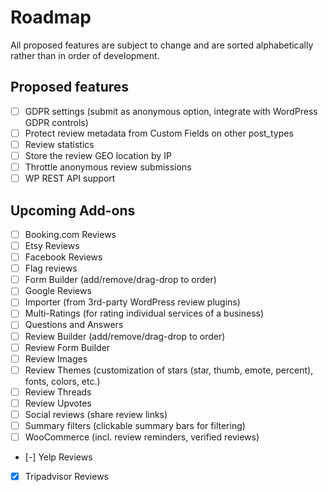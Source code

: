# Roadmap

All proposed features are subject to change and are sorted alphabetically rather than in order of development.

## Proposed features

- [ ] GDPR settings (submit as anonymous option, integrate with WordPress GDPR controls)
- [ ] Protect review metadata from Custom Fields on other post_types
- [ ] Review statistics
- [ ] Store the review GEO location by IP
- [ ] Throttle anonymous review submissions
- [ ] WP REST API support

## Upcoming Add-ons

- [ ] Booking.com Reviews
- [ ] Etsy Reviews
- [ ] Facebook Reviews
- [ ] Flag reviews
- [ ] Form Builder (add/remove/drag-drop to order)
- [ ] Google Reviews
- [ ] Importer (from 3rd-party WordPress review plugins)
- [ ] Multi-Ratings (for rating individual services of a business)
- [ ] Questions and Answers
- [ ] Review Builder (add/remove/drag-drop to order)
- [ ] Review Form Builder
- [ ] Review Images
- [ ] Review Themes (customization of stars (star, thumb, emote, percent), fonts, colors, etc.)
- [ ] Review Threads
- [ ] Review Upvotes
- [ ] Social reviews (share review links)
- [ ] Summary filters (clickable summary bars for filtering)
- [ ] WooCommerce (incl. review reminders, verified reviews)
- [-] Yelp Reviews
- [x] Tripadvisor Reviews
